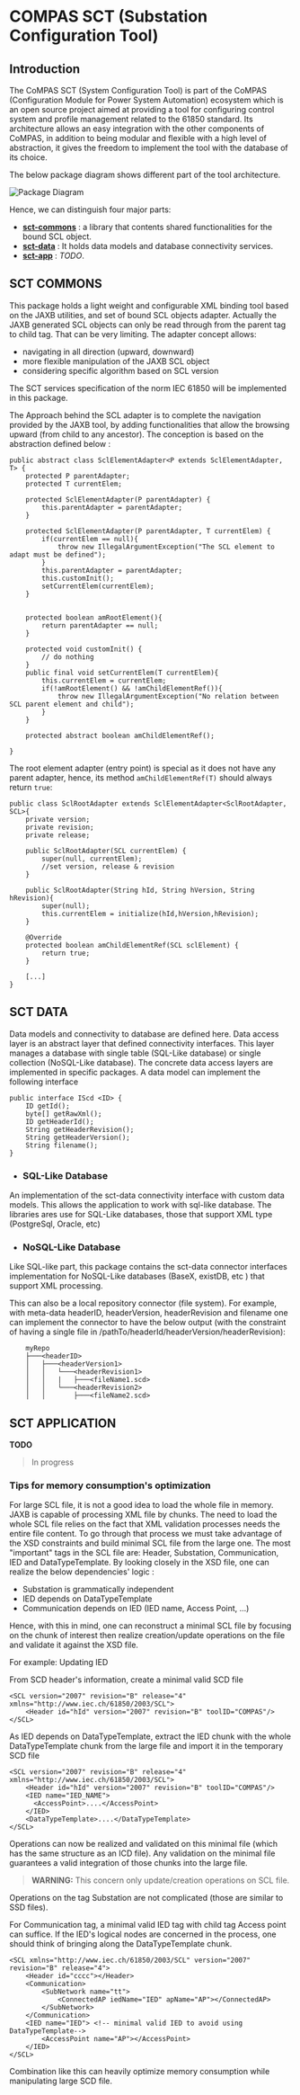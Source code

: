 <!-- SPDX-FileCopyrightText: 2022 RTE FRANCE -->
<!-- -->
<!-- SPDX-License-Identifier: Apache-2.0 -->
# COMPAS SCT (Substation Configuration Tool)
## Introduction

The CoMPAS SCT (System Configuration Tool) is part of the CoMPAS (Configuration Module for Power System Automation)
ecosystem which is an open source project aimed at providing a tool for configuring control system and 
profile management related to the 61850 standard. Its architecture allows an easy integration with the other 
components of CoMPAS, in addition to being modular and flexible with a high level of abstraction, it gives 
the freedom to implement the tool with the database of its choice.

The below package diagram shows different part of the tool architecture. 

![Package Diagram](images/PackageDiagram-CompasSCT.png)

Hence, we can distinguish four major parts:

* **[sct-commons](#SCT-COMMONS)** : a library that contents shared functionalities for the bound SCL object.
* **[sct-data](#SCT-DATA)** : It holds data models and database connectivity services.
* **[sct-app](#SCT-APPLICATION)** : *TODO*.

## SCT COMMONS
This package holds a light weight and configurable XML binding tool based on the JAXB utilities, and set of bound SCL 
objects adapter. Actually the JAXB generated SCL objects can only be read through from the parent tag to child tag. That can be very limiting.
The adapter concept allows:
* navigating in all direction (upward, downward)
* more flexible manipulation of the JAXB SCL object
* considering specific algorithm based on SCL version

The SCT services specification of the norm IEC 61850  will be implemented in this package.

The Approach behind the SCL adapter is to complete the navigation provided by the JAXB tool, by adding 
functionalities that allow the browsing upward (from child to any ancestor). The conception is based on the 
abstraction defined below :

    public abstract class SclElementAdapter<P extends SclElementAdapter, T> {
        protected P parentAdapter;
        protected T currentElem;
    
        protected SclElementAdapter(P parentAdapter) {
            this.parentAdapter = parentAdapter;
        }
    
        protected SclElementAdapter(P parentAdapter, T currentElem) {
            if(currentElem == null){
                throw new IllegalArgumentException("The SCL element to adapt must be defined");
            }
            this.parentAdapter = parentAdapter;
            this.customInit();
            setCurrentElem(currentElem);
        }
    
    
        protected boolean amRootElement(){
            return parentAdapter == null;
        }
    
        protected void customInit() {
            // do nothing
        }
        public final void setCurrentElem(T currentElem){
            this.currentElem = currentElem;
            if(!amRootElement() && !amChildElementRef()){
                throw new IllegalArgumentException("No relation between SCL parent element and child");
            }
        }
    
        protected abstract boolean amChildElementRef();
    
    }

The root element adapter (entry point) is special as it does not have any parent adapter, hence, its method `amChildElementRef(T)` 
should always return `true`:

    public class SclRootAdapter extends SclElementAdapter<SclRootAdapter, SCL>{
        private version;
        private revision;
        private release;
    
        public SclRootAdapter(SCL currentElem) {
            super(null, currentElem);
            //set version, release & revision
        }
    
        public SclRootAdapter(String hId, String hVersion, String hRevision){
            super(null);
            this.currentElem = initialize(hId,hVersion,hRevision);
        }
    
        @Override
        protected boolean amChildElementRef(SCL sclElement) {
            return true;
        }

        [...]
    }

## SCT DATA
Data models and connectivity to database are defined here. Data access layer is an abstract layer that defined connectivity
interfaces. This layer manages a database with single table (SQL-Like database) or single collection (NoSQL-Like database).
The concrete data access layers are implemented in specific packages. A data model can implement the following interface

```
public interface IScd <ID> {
    ID getId();
    byte[] getRawXml();
    ID getHeaderId();
    String getHeaderRevision();
    String getHeaderVersion();
    String filename();
}
```

* ### SQL-Like Database
An implementation of the sct-data connectivity interface with custom data models. This allows the application to work with sql-like database.
The libraries ares use for SQL-Like databases, those that support XML type (PostgreSql, Oracle, etc)

* ### NoSQL-Like Database
Like SQL-like part, this package contains the sct-data connector interfaces implementation for NoSQL-Like databases (BaseX, existDB, etc ) 
that support XML processing. 

This can also be a local repository connector (file system). For example, with meta-data headerID, headerVersion, headerRevision and filename
one can implement the connector to have the below output (with the constraint of having a single file in /pathTo/headerId/headerVersion/headerRevision):

```
    myRepo
    ├───<headerID>
    │   ├───<headerVersion1>
    │   │   └───<headerRevision1>
    │   │   |   ├───<fileName1.scd>
    │   │   └───<headerRevision2>
    │   │       ├───<fileName2.scd>
```

## SCT APPLICATION
**TODO**
> In progress

### Tips for memory consumption's optimization
For large SCL file, it is not a good idea to load the whole file in memory. JAXB is capable of processing XML file by chunks. 
The need to load the whole SCL file relies on the fact that XML validation processes needs the entire file content.
To go through that process we must take advantage of the XSD constraints and build minimal SCL file from the large one.
The most "important" tags in the SCL file are: Header, Substation, Communication, IED and DataTypeTemplate. By looking closely in the XSD file, one can realize
the below dependencies' logic :
* Substation is grammatically independent
* IED depends on DataTypeTemplate
* Communication depends on IED (IED name, Access Point, ...)
 
Hence, with this in mind, one can reconstruct a minimal SCL file by focusing on the chunk of interest then realize creation/update operations
on the file and validate it against the XSD file.

For example: Updating IED

From SCD header's information, create a minimal valid SCD file
```
<SCL version="2007" revision="B" release="4" xmlns="http://www.iec.ch/61850/2003/SCL">
    <Header id="hId" version="2007" revision="B" toolID="COMPAS"/>
</SCL>
```
As IED depends on DataTypeTemplate, extract the IED chunk with the whole DataTypeTemplate chunk from the large file and 
import it in the temporary SCD file
```
<SCL version="2007" revision="B" release="4" xmlns="http://www.iec.ch/61850/2003/SCL">
    <Header id="hId" version="2007" revision="B" toolID="COMPAS"/>
    <IED name="IED_NAME">
      <AccessPoint>....</AccessPoint>
    </IED>
    <DataTypeTemplate>....</DataTypeTemplate>
</SCL>
```
Operations can now be realized and validated on this minimal file (which has the same structure as an ICD file). 
Any validation on the minimal file guarantees a valid integration of those chunks into the large file.

> **WARNING:** This concern only update/creation operations on SCL file.

Operations on the tag Substation are not complicated (those are similar to SSD files). 

For Communication tag, a minimal valid IED tag with child tag Access point can suffice. If the IED's logical nodes 
are concerned in the process, one should think of bringing along the DataTypeTemplate chunk.

```
<SCL xmlns="http://www.iec.ch/61850/2003/SCL" version="2007" revision="B" release="4">
    <Header id="cccc"></Header>
    <Communication>
        <SubNetwork name="tt">
            <ConnectedAP iedName="IED" apName="AP"></ConnectedAP>
        </SubNetwork>
    </Communication>
    <IED name="IED"> <!-- minimal valid IED to avoid using DataTypeTemplate-->
        <AccessPoint name="AP"></AccessPoint>
    </IED>
</SCL>
```
Combination like this can heavily optimize memory consumption while manipulating large SCD file. 

